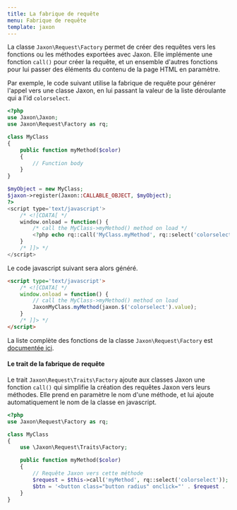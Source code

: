 ```yaml
---
title: La fabrique de requête
menu: Fabrique de requête
template: jaxon
---
```


La classe `Jaxon\Request\Factory` permet de créer des requêtes vers les fonctions ou les méthodes exportées avec Jaxon.
Elle implémente une fonction `call()` pour créer la requête, et un ensemble d'autres fonctions pour lui passer des éléments du contenu de la page HTML en paramètre.

Par exemple, le code suivant utilise la fabrique de requête pour générer l'appel vers une classe Jaxon, en lui passant la valeur de la liste déroulante qui a l'id `colorselect`.

```php
<?php
use Jaxon\Jaxon;
use Jaxon\Request\Factory as rq;

class MyClass
{
    public function myMethod($color)
    {
        // Function body
    }
}

$myObject = new MyClass;
$jaxon->register(Jaxon::CALLABLE_OBJECT, $myObject);
?>
<script type='text/javascript'>
    /* <![CDATA[ */
    window.onload = function() {
        /* call the MyClass->myMethod() method on load */
        <?php echo rq::call('MyClass.myMethod', rq::select('colorselect')) ?>;
    }
    /* ]]> */
</script>
```

Le code javascript suivant sera alors généré.

```html
<script type='text/javascript'>
    /* <![CDATA[ */
    window.onload = function() {
        // call the MyClass->myMethod() method on load
        JaxonMyClass.myMethod(jaxon.$('colorselect').value);
    }
    /* ]]> */
</script>
```

La liste complète des fonctions de la classe `Jaxon\Request\Factory` est [documentée ici](/api/Jaxon/Request/Factory.html).

#### Le trait de la fabrique de requête

Le trait `Jaxon\Request\Traits\Factory` ajoute aux classes Jaxon une fonction `call()` qui simplifie la création des requêtes Jaxon vers leurs méthodes. Elle prend en paramètre le nom d'une méthode, et lui ajoute automatiquement le nom de la classe en javascript.

```php
<?php
use Jaxon\Request\Factory as rq;

class MyClass
{
    use \Jaxon\Request\Traits\Factory;

    public function myMethod($color)
    {
        // Requête Jaxon vers cette méthode
        $request = $this->call('myMethod', rq::select('colorselect'));
        $btn = '<button class="button radius" onclick="' . $request . '" >Click Me</button>'
    }
}
```
